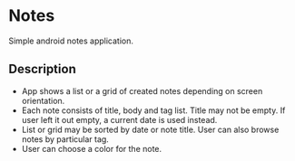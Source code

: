 # Notes

Simple android notes application. 

## Description

+ App shows a list or a grid of created notes depending on screen orientation.
+ Each note consists of title, body and tag list. Title may not be empty. If user left it out empty, a current date is used instead.
+ List or grid may be sorted by date or note title. User can also browse notes by particular tag.
+ User can choose a color for the note.
